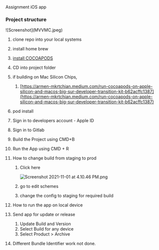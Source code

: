 Assignment iOS app 


<h3>
Project structure
</h3>
![Screenshot](MVVMC.jpeg)


1. clone repo into your local systems
2. install home brew
3. [install COCOAPODS](https://cocoapods.org/)
4. CD into project folder
5. if building on Mac Silicon Chips, 
    1. [https://armen-mkrtchian.medium.com/run-cocoapods-on-apple-silicon-and-macos-big-sur-developer-transition-kit-b62acffc1387](https://armen-mkrtchian.medium.com/run-cocoapods-on-apple-silicon-and-macos-big-sur-developer-transition-kit-b62acffc1387)
6. pod install 
7. Sign in to developers account - Apple ID 
8. Sign in to Gitlab
9. Build the Project using CMD+B
10. Run the App using CMD + R

1. How to change build from staging to prod
    1. Click here 
        
       ![Screenshot 2021-11-01 at 4.10.46 PM.png](https://s3.us-west-2.amazonaws.com/secure.notion-static.com/ba8b2d73-d46f-4c07-9602-bfd469faab5b/Screenshot_2021-11-01_at_4.10.46_PM.png?X-Amz-Algorithm=AWS4-HMAC-SHA256&X-Amz-Credential=AKIAT73L2G45O3KS52Y5%2F20211111%2Fus-west-2%2Fs3%2Faws4_request&X-Amz-Date=20211111T082250Z&X-Amz-Expires=86400&X-Amz-Signature=3fc18ac9c50eeaf4811692362d78ee628b24ef9d67afe1ba570f0b1bf7317def&X-Amz-SignedHeaders=host&response-content-disposition=filename%20%3D%22Screenshot%25202021-11-01%2520at%25204.10.46%2520PM.png%22)
       
    2. go to edit schemes
    3. change the config to staging for required build
2. How to run the app on local device
3. Send app for update or release
    1. Update Build and Version
    2. Select Build for any device
    3. Select Product > Archive
4. Different Bundle Identifier work not done.
